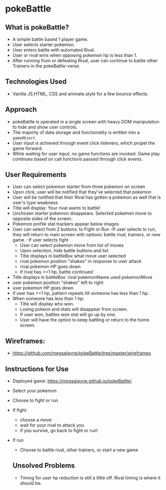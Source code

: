 # pokeBattle
## What is pokeBattle?

- A simple battle based 1 player game.
- User selects starter pokemon.
- User enters battle with automated Rival.
- User or rival wins when opposing pokemon hp is less than 1.
- After running from or defeating Rival, user can continue to battle other Trainers in the pokeBattle-verse.

## Technologies Used
- Vanilla JS,HTML, CSS and animate.style for a few bounce effects.

## Approach
- pokeBattle is operated in a single screen with heavy DOM manipulation to hide and show user controls.
- The majority of data storage and functionality is written into  a `gameObject`.
- User input is achieved through event click listeners, which propel the game forward.
- While waiting for user input, no game functions are invoked. Game play continues based on call functions passed through click events.

## User Requirements
- User can select pokemon starter from three pokemon on screen
- Upon click, user will be notified that they've selected that pokemon
- User will be notified that their Rival has gotten a pokemon as well that is user's type weakness
- Title will display: Your rival wants to battle!
- Unchosen starter pokemon disappears. Selected pokemon move to opposite sides of the screen.
- Pokemon profile stat trackers appear below images
- User can select from 2 buttons: to Fight or Run
  -If user selects to run, they will return to main screen with options: battle rival, trainers, or new game.
  -If user selects fight
    - User can select pokemon move from list of moves
    - Upon selection, hide battle buttons and list
    - Title displays in battleBox what move user selected
    - rival pokemon position "shakes" in response to user attack
    - rival pokemon HP goes down
    - if rival has >=1 hp, battle continues!
- Title displays in battleBox: rival pokemonName used pokemonMove
- user pokemon position "shakes" left to right
- user pokemon HP goes down
- if user has >=1 hp, pattern repeats till someone has less than 1 hp.
- When someone has less than 1 hp:
  - Title will display who won.
  - Losing pokeon and stats will disappear from screen.
  - If user won, battles won stat will go up by one.
  - User will have the option to keep battling or return to the home screen.
## Wireframes:
- https://github.com/megselayne/pokeBattle/tree/master/wireframes

## Instructions for Use
- Deployed game: https://megselayne.github.io/pokeBattle/
- Select your pokemon
- Choose to fight or run
- If fight:
  - choose a move
  - wait for your rival to attack you
  - if you survive, go back to fight or run!
- If run
  - Choose to battle rival, other trainers, or start a new game
  
  ## Unsolved Problems
  - Timing for user hp reduction is still a little off. Rival timing is where it should be.
